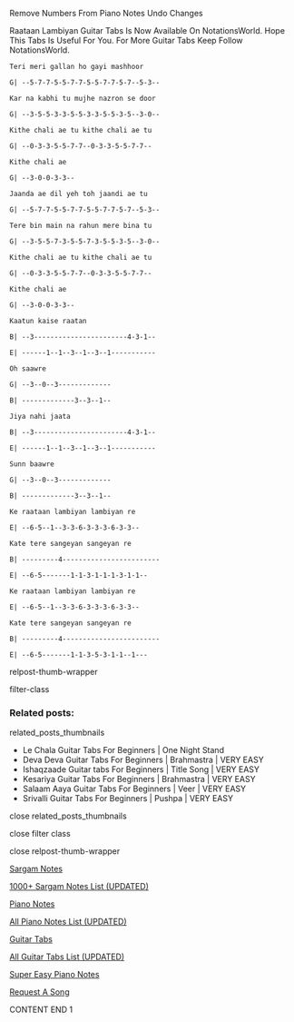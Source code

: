 
Remove Numbers From Piano Notes
Undo Changes

Raataan Lambiyan Guitar Tabs Is Now Available On NotationsWorld. Hope This Tabs Is Useful For You. For More Guitar Tabs Keep Follow NotationsWorld.

```
Teri meri gallan ho gayi mashhoor

G| --5-7-7-5-5-7-7-5-5-7-7-5-7--5-3--

Kar na kabhi tu mujhe nazron se door

G| --3-5-5-3-3-5-5-3-3-5-5-3-5--3-0--

Kithe chali ae tu kithe chali ae tu

G| --0-3-3-5-5-7-7--0-3-3-5-5-7-7--

Kithe chali ae

G| --3-0-0-3-3--

Jaanda ae dil yeh toh jaandi ae tu

G| --5-7-7-5-5-7-7-5-5-7-7-5-7--5-3--

Tere bin main na rahun mere bina tu

G| --3-5-5-7-3-5-5-7-3-5-5-3-5--3-0--

Kithe chali ae tu kithe chali ae tu

G| --0-3-3-5-5-7-7--0-3-3-5-5-7-7--

Kithe chali ae

G| --3-0-0-3-3--

Kaatun kaise raatan 

B| --3-----------------------4-3-1--

E| ------1--1--3--1--3--1-----------

Oh saawre

G| --3--0--3-------------

B| -------------3--3--1--

Jiya nahi jaata 

B| --3-----------------------4-3-1--

E| ------1--1--3--1--3--1-----------

Sunn baawre

G| --3--0--3-------------

B| -------------3--3--1--

Ke raataan lambiyan lambiyan re

E| --6-5--1--3-3-6-3-3-3-6-3-3--

Kate tere sangeyan sangeyan re

B| ---------4------------------------

E| --6-5-------1-1-3-1-1-1-3-1-1--

Ke raataan lambiyan lambiyan re

E| --6-5--1--3-3-6-3-3-3-6-3-3--

Kate tere sangeyan sangeyan re

B| ---------4------------------------

E| --6-5-------1-1-3-5-3-1-1--1---

```

relpost-thumb-wrapper

filter-class

### Related posts:

related_posts_thumbnails

* Le Chala Guitar Tabs For Beginners | One Night Stand
* Deva Deva Guitar Tabs For Beginners | Brahmastra | VERY EASY
* Ishaqzaade Guitar tabs For Beginners | Title Song | VERY EASY
* Kesariya Guitar Tabs For Beginners | Brahmastra | VERY EASY
* Salaam Aaya Guitar Tabs For Beginners | Veer | VERY EASY
* Srivalli Guitar Tabs For Beginners | Pushpa | VERY EASY

close related_posts_thumbnails

close filter class

close relpost-thumb-wrapper

[Sargam Notes](https://www.notationsworld.com/sargam-notes.html)

[1000+ Sargam Notes List (UPDATED)](https://www.notationsworld.com/all-songs-list-sargam-notes.html)

[Piano Notes](https://www.notationsworld.com/piano-notes.html)

[All Piano Notes List (UPDATED)](https://www.notationsworld.com/all-songs-list-piano-notes.html)

[Guitar Tabs](https://www.notationsworld.com/guitar-tabs.html)

[All Guitar Tabs List (UPDATED)](https://www.notationsworld.com/all-songs-list-guitar-tabs.html)

[Super Easy Piano Notes](https://studywall.in/)

[Request A Song](https://www.notationsworld.com/request-a-song.html)

CONTENT END 1

